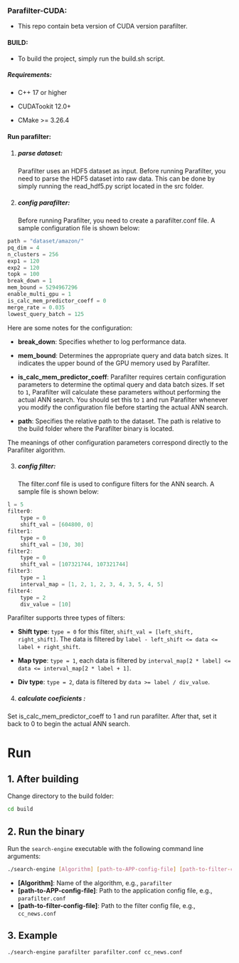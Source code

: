 ### Parafilter-CUDA:

- This repo contain beta version of CUDA version parafilter.

#### BUILD:

- To build the project, simply run the build.sh script.


##### Requirements:

- C++ 17 or higher

- CUDATookit 12.0+

- CMake >= 3.26.4

#### Run parafilter:

1. ##### parse dataset:

   Parafilter uses an HDF5 dataset as input. Before running Parafilter, you need to parse the HDF5 dataset into raw data. This can be done by simply running the read_hdf5.py script located in the src folder.

2. ##### config parafilter: 
   Before running Parafilter, you need to create a parafilter.conf file. A sample configuration file is shown below:

```c
path = "dataset/amazon/"
pq_dim = 4
n_clusters = 256
exp1 = 120
exp2 = 120
topk = 100
break_down = 1
mem_bound = 5294967296
enable_multi_gpu = 1
is_calc_mem_predictor_coeff = 0
merge_rate = 0.035
lowest_query_batch = 125
```

Here are some notes for the configuration:

- **break_down**: Specifies whether to log performance data.

- **mem_bound**: Determines the appropriate query and data batch sizes. It indicates the upper bound of the GPU memory used by Parafilter.

- **is_calc_mem_predictor_coeff**: Parafilter requires certain configuration parameters to determine the optimal query and data batch sizes. If set to `1`, Parafilter will calculate these parameters without performing the actual ANN search. You should set this to `1` and run Parafilter whenever you modify the configuration file before starting the actual ANN search.

- **path**: Specifies the relative path to the dataset. The path is relative to the build folder where the Parafilter binary is located.

The meanings of other configuration parameters correspond directly to the Parafilter algorithm.

3. ##### config filter:
   The filter.conf file is used to configure filters for the ANN search. A sample file is shown below:
```c
l = 5
filter0:
	type = 0
	shift_val = [604800, 0]
filter1:
	type = 0
	shift_val = [30, 30]
filter2:
	type = 0
	shift_val = [107321744, 107321744]
filter3:
	type = 1
	interval_map = [1, 2, 1, 2, 3, 4, 3, 5, 4, 5]
filter4:
	type = 2
	div_value = [10]
```
Parafilter supports three types of filters:

- **Shift type**: `type = 0` for this filter, `shift_val = [left_shift, right_shift]`. The data is filtered by `label - left_shift <= data <= label + right_shift`.

- **Map type**: `type = 1`, each data is filtered by `interval_map[2 * label] <= data <= interval_map[2 * label + 1]`.

- **Div type**: `type = 2`, data is filtered by `data >= label / div_value`.

4. ##### calculate coeficients :
Set is_calc_mem_predictor_coeff to 1 and run parafilter. After that, set it back to 0 to begin the actual ANN search.

# Run

## 1. After building

Change directory to the build folder:

```bash
cd build
```

## 2. Run the binary

Run the `search-engine` executable with the following command line arguments:

```bash
./search-engine [Algorithm] [path-to-APP-config-file] [path-to-filter-config-file]
```

- **[Algorithm]**: Name of the algorithm, e.g., `parafilter`
- **[path-to-APP-config-file]**: Path to the application config file, e.g., `parafilter.conf`
- **[path-to-filter-config-file]**: Path to the filter config file, e.g., `cc_news.conf`

## 3. Example

```bash
./search-engine parafilter parafilter.conf cc_news.conf
```
